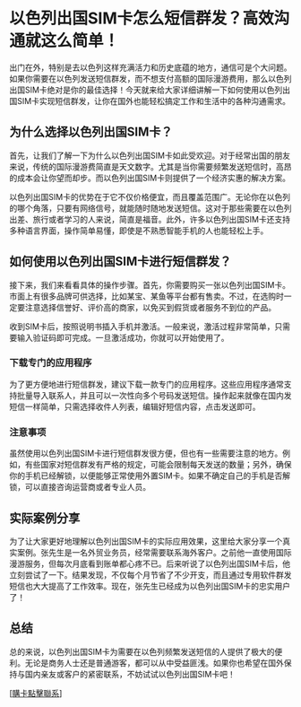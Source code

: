 # 以色列出国SIM卡怎么短信群发？高效沟通就这么简单！

出门在外，特别是去以色列这样充满活力和历史底蕴的地方，通信可是个大问题。如果你需要在以色列发送短信群发，而不想支付高额的国际漫游费用，那么以色列出国SIM卡绝对是你的最佳选择！今天就来给大家详细讲解一下如何使用以色列出国SIM卡实现短信群发，让你在国外也能轻松搞定工作和生活中的各种沟通需求。

## 为什么选择以色列出国SIM卡？

首先，让我们了解一下为什么以色列出国SIM卡如此受欢迎。对于经常出国的朋友来说，传统的国际漫游费简直是天文数字。尤其是当你需要频繁发送短信时，高昂的成本会让你望而却步。而以色列出国SIM卡则提供了一个经济实惠的解决方案。

以色列出国SIM卡的优势在于它不仅价格便宜，而且覆盖范围广。无论你在以色列的哪个角落，只要有网络信号，就能随时随地发送短信。这对于那些需要在以色列出差、旅行或者学习的人来说，简直是福音。此外，许多以色列出国SIM卡还支持多种语言界面，操作简单易懂，即使是不熟悉智能手机的人也能轻松上手。

## 如何使用以色列出国SIM卡进行短信群发？

接下来，我们来看看具体的操作步骤。首先，你需要购买一张以色列出国SIM卡。市面上有很多品牌可供选择，比如某宝、某鱼等平台都有售卖。不过，在选购时一定要注意选择信誉好、评价高的商家，以免买到假货或者服务不到位的产品。

收到SIM卡后，按照说明书插入手机并激活。一般来说，激活过程非常简单，只需要输入验证码即可完成。一旦激活成功，你就可以开始使用了。

### 下载专门的应用程序

为了更方便地进行短信群发，建议下载一款专门的应用程序。这些应用程序通常支持批量导入联系人，并且可以一次性向多个号码发送短信。操作起来就像在国内发短信一样简单，只需选择收件人列表，编辑好短信内容，点击发送即可。

### 注意事项

虽然使用以色列出国SIM卡进行短信群发很方便，但也有一些需要注意的地方。例如，有些国家对短信群发有严格的规定，可能会限制每天发送的数量；另外，确保你的手机已经解锁，以便能够正常使用外置SIM卡。如果不确定自己的手机是否解锁，可以直接咨询运营商或者专业人员。

## 实际案例分享

为了让大家更好地理解以色列出国SIM卡的实际应用效果，这里给大家分享一个真实案例。张先生是一名外贸业务员，经常需要联系海外客户。之前他一直使用国际漫游服务，但每次月底看到账单都心疼不已。后来听说了以色列出国SIM卡后，他立刻尝试了一下。结果发现，不仅每个月节省了不少开支，而且通过专用软件群发短信也大大提高了工作效率。现在，张先生已经成为以色列出国SIM卡的忠实用户了！

## 总结

总的来说，以色列出国SIM卡为需要在以色列频繁发送短信的人提供了极大的便利。无论是商务人士还是普通游客，都可以从中受益匪浅。如果你也希望在国外保持与国内亲友或客户的紧密联系，不妨试试以色列出国SIM卡吧！

[[購卡點擊聯系](https://t.me/s/esim1088)]
